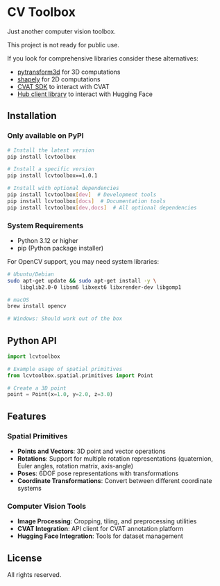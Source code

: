 # CV Toolbox

Just another computer vision toolbox.

This project is not ready for public use.

If you look for comprehensive libraries consider these alternatives:

- [pytransform3d](https://pypi.org/project/pytransform3d/) for 3D computations
- [shapely](https://pypi.org/project/shapely/) for 2D computations
- [CVAT SDK](https://docs.cvat.ai/docs/api_sdk/sdk/) to interact with CVAT
- [Hub client library](https://huggingface.co/docs/huggingface_hub/index) to interact with Hugging Face

## Installation

### Only available on PyPI

```bash
# Install the latest version
pip install lcvtoolbox

# Install a specific version
pip install lcvtoolbox==1.0.1

# Install with optional dependencies
pip install lcvtoolbox[dev]  # Development tools
pip install lcvtoolbox[docs]  # Documentation tools
pip install lcvtoolbox[dev,docs]  # All optional dependencies
```

### System Requirements

- Python 3.12 or higher
- pip (Python package installer)

For OpenCV support, you may need system libraries:

```bash
# Ubuntu/Debian
sudo apt-get update && sudo apt-get install -y \
    libglib2.0-0 libsm6 libxext6 libxrender-dev libgomp1

# macOS
brew install opencv

# Windows: Should work out of the box
```

## Python API

```python
import lcvtoolbox

# Example usage of spatial primitives
from lcvtoolbox.spatial.primitives import Point

# Create a 3D point
point = Point(x=1.0, y=2.0, z=3.0)
```

## Features

### Spatial Primitives

- **Points and Vectors**: 3D point and vector operations
- **Rotations**: Support for multiple rotation representations (quaternion, Euler angles, rotation matrix, axis-angle)
- **Poses**: 6DOF pose representations with transformations
- **Coordinate Transformations**: Convert between different coordinate systems

### Computer Vision Tools

- **Image Processing**: Cropping, tiling, and preprocessing utilities
- **CVAT Integration**: API client for CVAT annotation platform
- **Hugging Face Integration**: Tools for dataset management

## License

All rights reserved.
